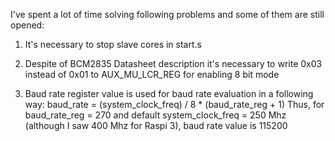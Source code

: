 I've spent a lot of time solving following problems and some of them are still opened:

1. It's necessary to stop slave cores in start.s

2. Despite of BCM2835 Datasheet description it's necessary to write 0x03 instead of 0x01 to AUX_MU_LCR_REG for enabling 8 bit mode

3. Baud rate register value is used for baud rate evaluation in a following way:
baud_rate = (system_clock_freq) / 8 * (baud_rate_reg + 1)
Thus, for baud_rate_reg = 270 and default system_clock_freq = 250 Mhz (although I saw 400 Mhz for Raspi 3), baud rate value is 115200


